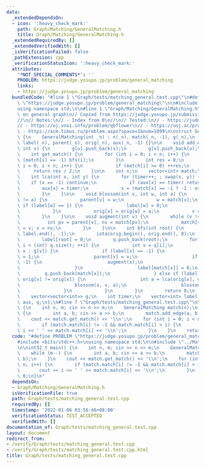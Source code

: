 ```yaml
---
data:
  _extendedDependsOn:
  - icon: ':heavy_check_mark:'
    path: Graph/Matching/GeneralMatching.h
    title: Graph/Matching/GeneralMatching.h
  _extendedRequiredBy: []
  _extendedVerifiedWith: []
  _isVerificationFailed: false
  _pathExtension: cpp
  _verificationStatusIcon: ':heavy_check_mark:'
  attributes:
    '*NOT_SPECIAL_COMMENTS*': ''
    PROBLEM: https://judge.yosupo.jp/problem/general_matching
    links:
    - https://judge.yosupo.jp/problem/general_matching
  bundledCode: "#line 1 \"Graph/tests/matching_general.test.cpp\"\n#define PROBLEM\
    \ \"https://judge.yosupo.jp/problem/general_matching\"\n\n#include <bits/stdc++.h>\n\
    using namespace std;\n\n#line 1 \"Graph/Matching/GeneralMatching.h\"\n// Max matching\
    \ on general graph\n// Copied from https://judge.yosupo.jp/submission/61234\n\
    //\n// Notes:\n// - Index from 0\n//\n// Tested:\n// - https://judge.yosupo.jp/problem/general_matching\n\
    // - https://oj.vnoi.info/problem/qbflower\n// - https://uoj.ac/problem/79\n//\
    \ - https://acm.timus.ru/problem.aspx?space=1&num=1099\n\nstruct GeneralMatching\
    \ {\n    GeneralMatching(int _n) : n(_n), match(_n, -1), g(_n),\n            timer(-1),\
    \ label(_n), parent(_n), orig(_n), aux(_n, -1) {}\n\n    void add_edge(int u,\
    \ int v) {\n        g[u].push_back(v);\n        g[v].push_back(u);\n    }\n\n\
    \    int get_match() {\n        for (int i = 0; i < n; i++) {\n            if\
    \ (match[i] == -1) bfs(i);\n        }\n        int res = 0;\n        for (int\
    \ i = 0; i < n; i++) {\n            if (match[i] >= 0) ++res;\n        }\n   \
    \     return res / 2;\n    }\n\n    int n;\n    vector<int> match;\n\nprivate:\n\
    \    int lca(int x, int y) {\n        for (timer++; ; swap(x, y)) {\n        \
    \    if (x == -1) continue;\n            if (aux[x] == timer) return x;\n    \
    \        aux[x] = timer;\n            x = (match[x] == -1 ? -1 : orig[parent[match[x]]]);\n\
    \        }\n    }\n\n    void blossom(int v, int w, int a) {\n        while (orig[v]\
    \ != a) {\n            parent[v] = w;\n            w = match[v];\n           \
    \ if (label[w] == 1) {\n                label[w] = 0;\n                q.push_back(w);\n\
    \            }\n            orig[v] = orig[w] = a;\n            v = parent[w];\n\
    \        }\n    }\n\n    void augment(int v) {\n        while (v != -1) {\n  \
    \          int pv = parent[v], nv = match[pv];\n            match[v] = pv; match[pv]\
    \ = v; v = nv;\n        }\n    }\n\n    int bfs(int root) {\n        fill(label.begin(),\
    \ label.end(), -1);\n        iota(orig.begin(), orig.end(), 0);\n        q.clear();\n\
    \        label[root] = 0;\n        q.push_back(root);\n        for (int i = 0;\
    \ i < (int) q.size(); ++i) {\n            int v = q[i];\n            for (auto\
    \ x : g[v]) {\n                if (label[x] == -1) {\n                    label[x]\
    \ = 1;\n                    parent[x] = v;\n                    if (match[x] ==\
    \ -1) {\n                        augment(x);\n                        return 1;\n\
    \                    }\n                    label[match[x]] = 0;\n           \
    \         q.push_back(match[x]);\n                } else if (label[x] == 0 &&\
    \ orig[v] != orig[x]) {\n                    int a = lca(orig[v], orig[x]);\n\
    \                    blossom(x, v, a);\n                    blossom(v, x, a);\n\
    \                }\n            }\n        }\n        return 0;\n    }\n\nprivate:\n\
    \    vector<vector<int>> g;\n    int timer;\n    vector<int> label, parent, orig,\
    \ aux, q;\n};\n#line 7 \"Graph/tests/matching_general.test.cpp\"\n\nint32_t main()\
    \ {\n    int n, m; cin >> n >> m;\n    GeneralMatching match(n);\n    while (m--)\
    \ {\n        int a, b; cin >> a >> b;\n        match.add_edge(a, b);\n    }\n\
    \    cout << match.get_match() << '\\n';\n    for (int i = 0; i < n; i++) {\n\
    \        if (match.match[i] != -1 && match.match[i] > i) {\n            cout <<\
    \ i << ' ' << match.match[i] << '\\n';\n        }\n    }\n    return 0;\n}\n"
  code: "#define PROBLEM \"https://judge.yosupo.jp/problem/general_matching\"\n\n\
    #include <bits/stdc++.h>\nusing namespace std;\n\n#include \"../Matching/GeneralMatching.h\"\
    \n\nint32_t main() {\n    int n, m; cin >> n >> m;\n    GeneralMatching match(n);\n\
    \    while (m--) {\n        int a, b; cin >> a >> b;\n        match.add_edge(a,\
    \ b);\n    }\n    cout << match.get_match() << '\\n';\n    for (int i = 0; i <\
    \ n; i++) {\n        if (match.match[i] != -1 && match.match[i] > i) {\n     \
    \       cout << i << ' ' << match.match[i] << '\\n';\n        }\n    }\n    return\
    \ 0;\n}\n"
  dependsOn:
  - Graph/Matching/GeneralMatching.h
  isVerificationFile: true
  path: Graph/tests/matching_general.test.cpp
  requiredBy: []
  timestamp: '2022-01-06 03:56:46+08:00'
  verificationStatus: TEST_ACCEPTED
  verifiedWith: []
documentation_of: Graph/tests/matching_general.test.cpp
layout: document
redirect_from:
- /verify/Graph/tests/matching_general.test.cpp
- /verify/Graph/tests/matching_general.test.cpp.html
title: Graph/tests/matching_general.test.cpp
---
```

